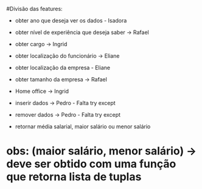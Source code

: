 #Divisão das features:

 - obter ano que deseja ver os dados - Isadora
 - obter nível de experiência que deseja saber -> Rafael
 - obter cargo -> Ingrid
 - obter localização do funcionário -> Eliane
 - obter localização da empresa - Eliane
 - obter tamanho da empresa -> Rafael
 - Home office -> Ingrid

 - inserir dados -> Pedro - Falta try except
 - remover dados -> Pedro - Falta try except


 - retornar média salarial, maior salário ou menor salário

# obs: (maior salário, menor salário) -> deve ser obtido com uma função que retorna lista de tuplas